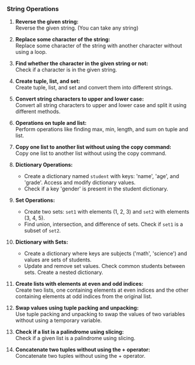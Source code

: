### String Operations

1. **Reverse the given string:**  
   Reverse the given string. (You can take any string)
   
2. **Replace some character of the string:**  
   Replace some character of the string with another character without using a loop.

3. **Find whether the character in the given string or not:**  
   Check if a character is in the given string.

4. **Create tuple, list, and set:**  
   Create tuple, list, and set and convert them into different strings.

5. **Convert string characters to upper and lower case:**  
   Convert all string characters to upper and lower case and split it using different methods.

6. **Operations on tuple and list:**  
   Perform operations like finding max, min, length, and sum on tuple and list.

7. **Copy one list to another list without using the copy command:**  
   Copy one list to another list without using the copy command.

8. **Dictionary Operations:**  
   - Create a dictionary named `student` with keys: 'name', 'age', and 'grade'. Access and modify dictionary values.
   - Check if a key 'gender' is present in the student dictionary.

9. **Set Operations:**  
   - Create two sets: `set1` with elements (1, 2, 3) and `set2` with elements (3, 4, 5).
   - Find union, intersection, and difference of sets. Check if `set1` is a subset of `set2`.

10. **Dictionary with Sets:**  
    - Create a dictionary where keys are subjects ('math', 'science') and values are sets of students.
    - Update and remove set values. Check common students between sets. Create a nested dictionary.

11. **Create lists with elements at even and odd indices:**  
    Create two lists, one containing elements at even indices and the other containing elements at odd indices from the original list.

12. **Swap values using tuple packing and unpacking:**  
    Use tuple packing and unpacking to swap the values of two variables without using a temporary variable.

13. **Check if a list is a palindrome using slicing:**  
    Check if a given list is a palindrome using slicing.

14. **Concatenate two tuples without using the + operator:**  
    Concatenate two tuples without using the + operator.